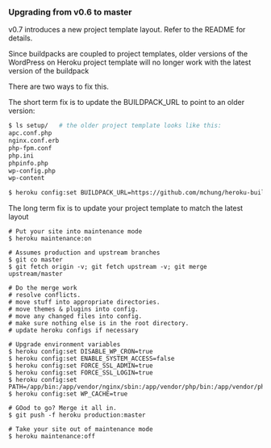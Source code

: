 

### Upgrading from v0.6 to master

v0.7 introduces a new project template layout. Refer to the README for details.

Since buildpacks are coupled to project templates, older versions of the
WordPress on Heroku project template will no longer work with the latest
version of the buildpack

There are two ways to fix this.

The short term fix is to update the BUILDPACK_URL to point to an older version:
```bash
$ ls setup/   # the older project template looks like this:
apc.conf.php
nginx.conf.erb
php-fpm.conf
php.ini
phpinfo.php
wp-config.php
wp-content

$ heroku config:set BUILDPACK_URL=https://github.com/mchung/heroku-buildpack-wordpress#v0.6
```

The long term fix is to update your project template to match the latest layout
```
# Put your site into maintenance mode
$ heroku maintenance:on

# Assumes production and upstream branches
$ git co master
$ git fetch origin -v; git fetch upstream -v; git merge upstream/master

# Do the merge work
# resolve conflicts.
# move stuff into appropriate directories.
# move themes & plugins into config.
# move any changed files into config.
# make sure nothing else is in the root directory.
# update heroku configs if necessary

# Upgrade environment variables
$ heroku config:set DISABLE_WP_CRON=true
$ heroku config:set ENABLE_SYSTEM_ACCESS=false
$ heroku config:set FORCE_SSL_ADMIN=true
$ heroku config:set FORCE_SSL_LOGIN=true
$ heroku config:set PATH=/app/bin:/app/vendor/nginx/sbin:/app/vendor/php/bin:/app/vendor/php/sbin:/usr/local/bin:/usr/bin:/bin
$ heroku config:set WP_CACHE=true

# GOod to go? Merge it all in.
$ git push -f heroku production:master

# Take your site out of maintenance mode
$ heroku maintenance:off
```
